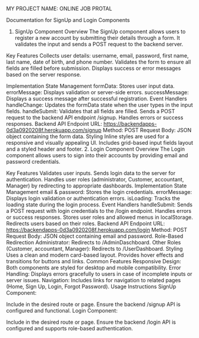 MY PROJECT NAME: ONLINE JOB PROTAL

Documentation for SignUp and Login Components
1. SignUp Component
Overview
The SignUp component allows users to register a new account by submitting their details through a form. It validates the input and sends a POST request to the backend server.

Key Features
Collects user details: username, email, password, first name, last name, date of birth, and phone number.
Validates the form to ensure all fields are filled before submission.
Displays success or error messages based on the server response.

Implementation
State Management
formData: Stores user input data.
errorMessage: Displays validation or server-side errors.
successMessage: Displays a success message after successful registration.
Event Handlers
handleChange: Updates the formData state when the user types in the input fields.
handleSubmit:
Validates that all fields are filled.
Sends a POST request to the backend API endpoint /signup.
Handles errors or success responses.
Backend API Endpoint
URL: https://backendapps-0d3a0920208f.herokuapp.com/signup
Method: POST
Request Body: JSON object containing the form data.
Styling
Inline styles are used for a responsive and visually appealing UI.
Includes grid-based input fields layout and a styled header and footer.
2. Login Component
Overview
The Login component allows users to sign into their accounts by providing email and password credentials.

Key Features
Validates user inputs.
Sends login data to the server for authentication.
Handles user roles (administrator, Customer, accountant, Manager) by redirecting to appropriate dashboards.
Implementation
State Management
email & password: Stores the login credentials.
errorMessage: Displays login validation or authentication errors.
isLoading: Tracks the loading state during the login process.
Event Handlers
handleSubmit:
Sends a POST request with login credentials to the /login endpoint.
Handles errors or success responses.
Stores user roles and allowed menus in localStorage.
Redirects users based on their roles.
Backend API Endpoint
URL: https://backendapps-0d3a0920208f.herokuapp.com/login
Method: POST
Request Body: JSON object containing email and password.
Role-Based Redirection
Administrator: Redirects to /AdminDaschboard.
Other Roles (Customer, accountant, Manager): Redirects to /UserDashboard.
Styling
Uses a clean and modern card-based layout.
Provides hover effects and transitions for buttons and links.
Common Features
Responsive Design: Both components are styled for desktop and mobile compatibility.
Error Handling: Displays errors gracefully to users in case of incomplete inputs or server issues.
Navigation: Includes links for navigation to related pages (Home, Sign Up, Login, Forgot Password).
Usage Instructions
SignUp Component:

Include <SignUp /> in the desired route or page.
Ensure the backend /signup API is configured and functional.
Login Component:

Include <Login /> in the desired route or page.
Ensure the backend /login API is configured and supports role-based authentication.
